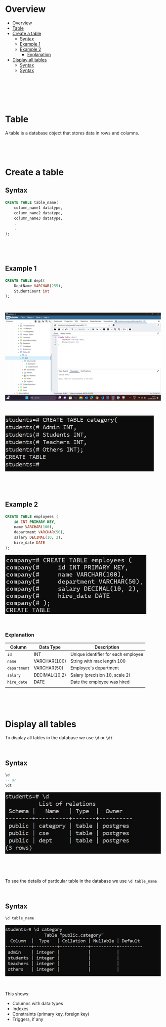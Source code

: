 # Overview

- [Overview](#overview)
- [Table](#table)
- [Create a table](#create-a-table)
  - [Syntax](#syntax)
  - [Example 1](#example-1)
  - [Example 2](#example-2)
    - [Explanation](#explanation)
- [Display all tables](#display-all-tables)
  - [Syntax](#syntax-1)
  - [Syntax](#syntax-2)

&nbsp;

&nbsp;

&nbsp;

# Table

A table is a database object that stores data in rows and columns.

&nbsp;

&nbsp;

# Create a table

## Syntax

```sql
CREATE TABLE table_name(
    column_name1 datatype,
    column_name2 datatype,
    column_name3 datatype,
    .
    .
);
```

&nbsp;

&nbsp;

## Example 1

```sql
CREATE TABLE dept(
    DeptName VARCHAR(255),
    StudentCount int
);
```

&nbsp;

<img src="../assets/Table/create-table.png">

&nbsp;

<img src="../assets/Table/create-table-in-shell.jpg">

&nbsp;

&nbsp;

## Example 2

```sql
CREATE TABLE employees (
    id INT PRIMARY KEY,
    name VARCHAR(100),
    department VARCHAR(50),
    salary DECIMAL(10, 2),
    hire_date DATE
);
```

<img src="../assets/Table/create-table-example2.png">

&nbsp;

### Explanation

| Column       | Data Type     | Description                         |
| ------------ | ------------- | ----------------------------------- |
| `id`         | INT           | Unique identifier for each employee |
| `name`       | VARCHAR(100)  | String with max length 100          |
| `department` | VARCHAR(50)   | Employee's department               |
| `salary`     | DECIMAL(10,2) | Salary (precision 10, scale 2)      |
| `hire_date`  | DATE          | Date the employee was hired         |
|              |               |                                     |

&nbsp;

&nbsp;

# Display all tables

To display all tables in the database we use `\d` or `\dt`

&nbsp;

## Syntax

```sql
\d
-- or
\dt
```

<img src="../assets/Table/list-of-tables.jpg">

&nbsp;

&nbsp;

To see the details of particular table in the database we use `\d table_name`

&nbsp;

## Syntax

```sql
\d table_name
```

<img src="../assets/Table/details-of-particular-table.jpg">

&nbsp;

This shows:

- Columns with data types
- Indexes
- Constraints (primary key, foreign key)
- Triggers, if any

&nbsp;
